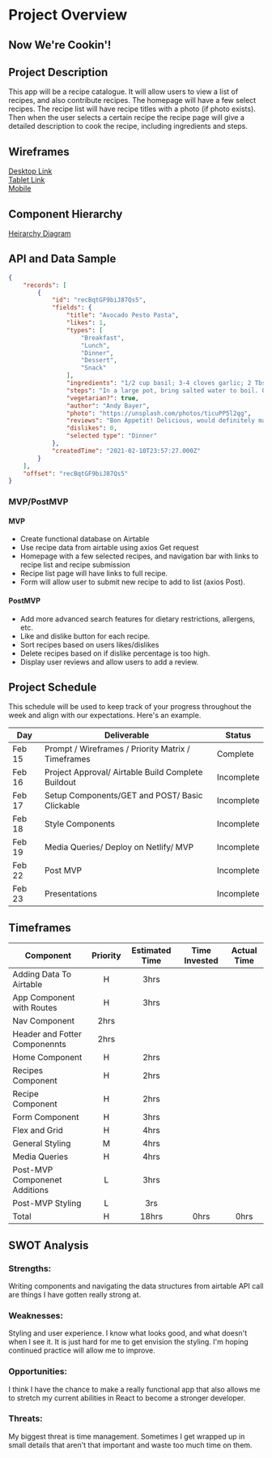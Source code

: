 # Project Overview

## Now We're Cookin'!


## Project Description

This app will be a recipe catalogue. It will allow users to view a list of recipes, and also contribute recipes. The homepage will have a few select recipes.
The recipe list will have recipe titles with a photo (if photo exists). Then when the user selects a certain recipe the recipe page will give a detailed description to cook the recipe, including ingredients and steps. 

## Wireframes

[Desktop Link](https://wireframe.cc/pro/pp/644724e32415092) \
[Tablet Link](https://wireframe.cc/pro/pp/7d7cc787e415010) \
[Mobile](https://wireframe.cc/pro/pp/9d9819bbe415093) 
## Component Hierarchy

[Heirarchy Diagram](https://app.diagrams.net/#G1JkH1gxs-ZQBVArigTTg3pPn7uZtfDW9y)

## API and Data Sample

```json
{
    "records": [
        {
            "id": "recBqtGF9biJ87Qs5",
            "fields": {
                "title": "Avocado Pesto Pasta",
                "likes": 1,
                "types": [
                    "Breakfast",
                    "Lunch",
                    "Dinner",
                    "Dessert",
                    "Snack"
                ],
                "ingredients": "1/2 cup basil; 3-4 cloves garlic; 2 Tbs olive oil; 2 avocados, pitted; 3/4-1 tsp salt to taste; black pepper; 1lb pasta of choice",
                "steps": "In a large pot, bring salted water to boil. Once Boiling, cook pasta according to package directions;  Make sauce in food processor. Combine basil and...",
                "vegetarian?": true,
                "author": "Andy Bayer",
                "photo": "https://unsplash.com/photos/ticuPP5l2qg",
                "reviews": "Bon Appetit! Delicious, would definitely make again;",
                "dislikes": 0,
                "selected type": "Dinner"
            },
            "createdTime": "2021-02-10T23:57:27.000Z"
        }
    ],
    "offset": "recBqtGF9biJ87Qs5"
}
```

### MVP/PostMVP
 
#### MVP 

* Create functional database on Airtable
* Use recipe data from airtable using axios Get request
* Homepage with a few selected recipes, and navigation bar with links to recipe list and recipe submission
* Recipe list page will have links to full recipe.
* Form will allow user to submit new recipe to add to list (axios Post).


#### PostMVP  

* Add more advanced search features for dietary restrictions, allergens, etc. 
* Like and dislike button for each recipe. 
* Sort recipes based on users likes/dislikes
* Delete recipes based on if dislike percentage is too high.
* Display user reviews and allow users to add a review.

## Project Schedule

This schedule will be used to keep track of your progress throughout the week and align with our expectations. Here's an example.

|  Day | Deliverable | Status
|---|---| ---|
|Feb 15| Prompt / Wireframes / Priority Matrix / Timeframes | Complete
|Feb 16| Project Approval/ Airtable Build Complete Buildout | Incomplete
|Feb 17| Setup Components/GET and POST/ Basic Clickable | Incomplete 
|Feb 18| Style Components | Incomplete
|Feb 19| Media Queries/ Deploy on Netlify/ MVP | Incomplete
|Feb 22| Post MVP | Incomplete
|Feb 23| Presentations | Incomplete

## Timeframes

| Component | Priority | Estimated Time | Time Invested | Actual Time |
| --- | :---: |  :---: | :---: | :---: |
| Adding Data To Airtable | H | 3hrs|  |  |
| App Component with Routes| H | 3hrs|  |  |
|Nav Component|2hrs||||
|Header and Fotter Componennts|2hrs||||
|Home Component|H|2hrs|||
|Recipes Component|H|2hrs||
|Recipe Component|H|2hrs|||
|Form Component|H|3hrs|||
|Flex and Grid|H|4hrs|||
|General Styling|M|4hrs|||
|Media Queries|H|4hrs|||
|Post-MVP Componenet Additions|L|3hrs|||
|Post-MVP Styling|L|3rs|||
| Total | H | 18hrs| 0hrs | 0hrs |

## SWOT Analysis

### Strengths:
Writing components and navigating the data structures from airtable API call are things I have gotten really strong at. 

### Weaknesses:
Styling and user experience. I know what looks good, and what doesn't when I see it. It is just hard for me to get envision the styling. I'm hoping continued
practice will allow me to improve.

### Opportunities:
I think I have the chance to make a really functional app that also allows me to stretch my current abilities in React to become a stronger developer. 

### Threats:
My biggest threat is time management. Sometimes I get wrapped up in small details that aren't that important and waste too much time on them. 
